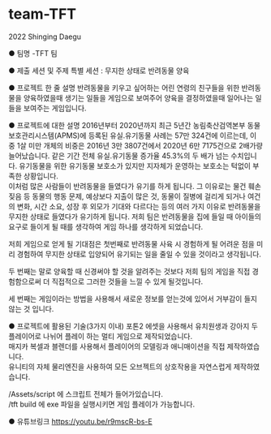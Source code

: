 # team-TFT
2022 Shinging Daegu

● 팀명
-TFT 팀

● 제출 세션 및 주제
특별 세션 : 무지한 상태로 반려동물 양육


● 프로젝트 한 줄 설명
 반려동물을 키우고 싶어하는 어린 연령의 친구들을 위한 반려동물을 양육하였을때 생기는 일들을 게임으로 보여주어 양육을 결정하였을때 일어나는 일들을 보여주는 게임입니다.


● 프로젝트에 대한 설명
2016년부터 2020년까지 최근 5년간 농림축산검역본부 동물보호관리시스템(APMS)에 등록된 유실.유기동물 사례는 57만 324건에 이르는데, 이 중 1살 미만 개체의 비중은 2016년 3만 3807건에서 2020년 6만 7175건으로 2배가량 늘어났습니다. 같은 기간 전체 유실.유기동물 증가율 45.3%의 두 배가 넘는 수치입니다. 유기동물을 위한 유기동물 보호소가 있지만 지자체가 운영하는 보호소는 턱없이 부족한 상황입니다. 
<br>이처럼 많은 사람들이 반려동물을 들였다가 유기를 하게 됩니다. 그 이유로는 물건 훼손 짖음 등 동물의 행동 문제, 예상보다 지출이 많은 것, 동물이 질병에 걸리게 되거나 여건의 변화, 시간 소요, 성장 후 외모가 기대와 다르다는 등의 여러 가지 이유로 반려동물을 무지한 상태로 들였다가 유기하게 됩니다.
 저희 팀은 반려동물을 집에 들일 때 아이들의 요구로 들이게 될 때를 생각하여 게임 하나를 생각하게 되었습니다.<br>

저희 게임으로 얻게 될 기대점은 첫번째로 반려동물 사육 시 경험하게 될 어려운 점을 미리 경험하여 무지한 상태로 입양되어 유기되는 일을 줄일 수 있을 것이라고 생각됩니다.<br>

두 번째는 말로 양육할 때 신경써야 할 것을 알려주는 것보다 저희 팀의 게임을 직접 경험함으로써 더 직접적으로 그러한 것들을 느낄 수 있게 될것입니다.<br>

세 번째는 게임이라는 방법을 사용해서 새로운 정보를 얻는것에 있어서 거부감이 들지 않는 것 입니다.<br>


● 프로젝트에 활용된 기술(3가지 이내)
 포톤2 에셋을 사용해서 유치원생과 강아지 두 플레이어로 나뉘어 플레이 하는 멀티 게임으로 제작되었습니다.<br>
 매지카 복셀과 블렌더를 사용해서 플레이어의 모델링과 애니매이션을 직접 제작하였습니다.<br>
 유니티의 자체 물리엔진을 사용하여 모든 오브젝트의 상호작용을 자연스럽게 제작하였습니다.<br>
 
 
/Assets/script 에 스크립트 전체가 들어가있습니다.<br>
/tft build 에 exe 파일을 실행시키면 게임 플레이가 가능합니다.


● 유튜브링크
https://youtu.be/r9mscR-bs-E
